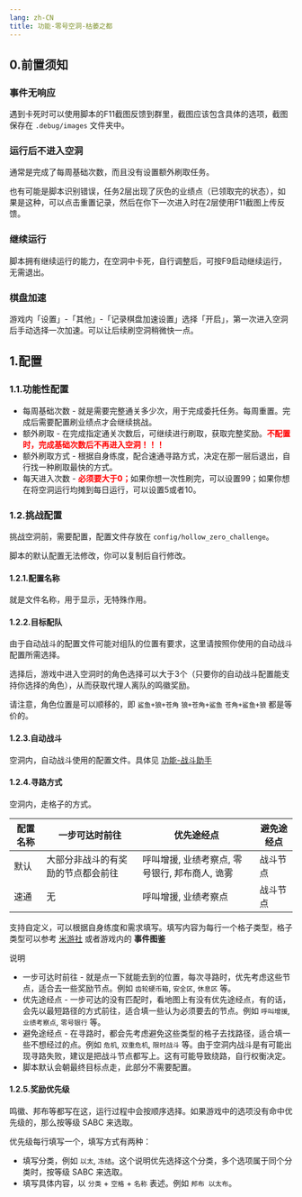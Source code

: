 ```yaml
---
lang: zh-CN
title: 功能-零号空洞-枯萎之都
---
```


## 0.前置须知

### 事件无响应

遇到卡死时可以使用脚本的F11截图反馈到群里，截图应该包含具体的选项，截图保存在 `.debug/images` 文件夹中。

### 运行后不进入空洞

通常是完成了每周基础次数，而且没有设置额外刷取任务。

也有可能是脚本识别错误，任务2层出现了灰色的业绩点（已领取完的状态），如果是这种，可以点击重置记录，然后在你下一次进入时在2层使用F11截图上传反馈。

### 继续运行

脚本拥有继续运行的能力，在空洞中卡死，自行调整后，可按F9启动继续运行，无需退出。

### 棋盘加速

游戏内「设置」-「其他」-「记录棋盘加速设置」选择「开启」，第一次进入空洞后手动选择一次加速。可以让后续刷空洞稍微快一点。


## 1.配置

### 1.1.功能性配置

- 每周基础次数 - 就是需要完整通关多少次，用于完成委托任务。每周重置。完成后需要配置刷业绩点才会继续挑战。
- 额外刷取 - 在完成指定通关次数后，可继续进行刷取，获取完整奖励。<span style="color:red"><strong>不配置时，完成基础次数后不再进入空洞！！！</strong></span>
- 额外刷取方式 - 根据自身练度，配合速通寻路方式，决定在那一层后退出，自行找一种刷取最快的方式。
- 每天进入次数 - <span style="color:red"><strong>必须要大于0；</strong></span>如果你想一次性刷完，可以设置99；如果你想在将空洞运行均摊到每日运行，可以设置5或者10。

### 1.2.挑战配置

挑战空洞前，需要配置，配置文件存放在 `config/hollow_zero_challenge`。

脚本的默认配置无法修改，你可以复制后自行修改。

#### 1.2.1.配置名称

就是文件名称，用于显示，无特殊作用。

#### 1.2.2.目标配队

由于自动战斗的配置文件可能对组队的位置有要求，这里请按照你使用的自动战斗配置所需选择。

选择后，游戏中进入空洞时的角色选择可以大于3个（只要你的自动战斗配置能支持你选择的角色），从而获取代理人离队的鸣徽奖励。

请注意，角色位置是可以顺移的，即 `鲨鱼+狼+苍角` `狼+苍角+鲨鱼` `苍角+鲨鱼+狼` 都是等价的。

#### 1.2.3.自动战斗

空洞内，自动战斗使用的配置文件。具体见 [功能-战斗助手](feat_battle_assistant.md)

#### 1.2.4.寻路方式

空洞内，走格子的方式。

|配置名称|一步可达时前往|优先途经点|避免途经点|
|---|---|---|---|
|默认|大部分非战斗的有奖励的节点都会前往|呼叫增援, 业绩考察点, 零号银行, 邦布商人, 诡雾|战斗节点|
|速通|无|呼叫增援, 业绩考察点|战斗节点|

支持自定义，可以根据自身练度和需求填写。填写内容为每行一个格子类型，格子类型可以参考 [米游社](https://baike.mihoyo.com/zzz/wiki/channel/map/6/8) 或者游戏内的 __事件图鉴__

说明
- 一步可达时前往 - 就是点一下就能去到的位置，每次寻路时，优先考虑这些节点，适合去一些奖励节点。例如 `齿轮硬币箱`, `安全区`, `休息区` 等。
- 优先途经点 - 一步可达的没有匹配时，看地图上有没有优先途经点，有的话，会先以最短路径的方式前往，适合填一些认为必须要去的节点。例如 `呼叫增援`, `业绩考察点`, `零号银行` 等。
- 避免途经点 - 在寻路时，都会先考虑避免这些类型的格子去找路径，适合填一些不想经过的点。例如 `危机`, `双重危机`, `限时战斗` 等。由于空洞内战斗是有可能出现寻路失败，建议是把战斗节点都写上。这有可能导致绕路，自行权衡决定。
- 脚本默认会朝最终目标点走，此部分不需要配置。

#### 1.2.5.奖励优先级

鸣徽、邦布等都写在这，运行过程中会按顺序选择。如果游戏中的选项没有命中优先级的，那么按等级 SABC 来选取。

优先级每行填写一个，填写方式有两种：

- 填写分类，例如 `以太`, `冻结`。这个说明优先选择这个分类，多个选项属于同个分类时，按等级 SABC 来选取。
- 填写具体内容，以 `分类` + `空格` + `名称` 表述。例如 `邦布 以太布`。
